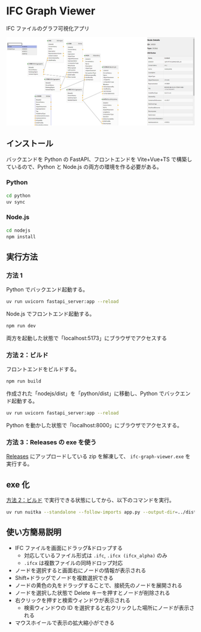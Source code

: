 # IFC Graph Viewer

IFC ファイルのグラフ可視化アプリ

![app](images/viewer.jpg)

## インストール

バックエンドを Python の FastAPI、フロントエンドを Vite+Vue+TS で構築しているので、Python と Node.js の両方の環境を作る必要がある。

### Python

```sh
cd python
uv sync
```

### Node.js

```sh
cd nodejs
npm install
```

## 実行方法

### 方法 1

Python でバックエンド起動する。

```sh
uv run uvicorn fastapi_server:app --reload
```

Node.js でフロントエンド起動する。

```sh
npm run dev
```

両方を起動した状態で「localhost:5173」にブラウザでアクセスする

### 方法 2：ビルド

フロントエンドをビルドする。

```sh
npm run build
```

作成された「nodejs/dist」を「python/dist」に移動し、Python でバックエンド起動する。

```sh
uv run uvicorn fastapi_server:app --reload
```

Python を動かした状態で「localhost:8000」にブラウザでアクセスする。

### 方法 3：Releases の exe を使う

[Releases](https://github.com/kiyuka829/ifc-graph-viewer/releases) にアップロードしている zip を解凍して、
`ifc-graph-viewer.exe` を実行する。

## exe 化

[方法 2：ビルド](#方法2ビルド) で実行できる状態にしてから、以下のコマンドを実行。

```sh
uv run nuitka --standalone --follow-imports app.py --output-dir=../dist --include-data-dir=dist=dist --output-filename=ifc-graph-viewer
```

## 使い方簡易説明

- IFC ファイルを画面にドラッグ&ドロップする
  - 対応しているファイル形式は `.ifc`, `.ifcx (ifcx_alpha)` のみ
  - `.ifcx` は複数ファイルの同時ドロップ対応
- ノードを選択すると画面右にノードの情報が表示される
- Shift+ドラッグでノードを複数選択できる
- ノードの黄色の丸をドラッグすることで、接続先のノードを展開される
- ノードを選択した状態で Delete キーを押すとノードが削除される
- 右クリックを押すと検索ウィンドウが表示される
  - 検索ウィンドウの ID を選択すると右クリックした場所にノードが表示される
- マウスホイールで表示の拡大縮小ができる
